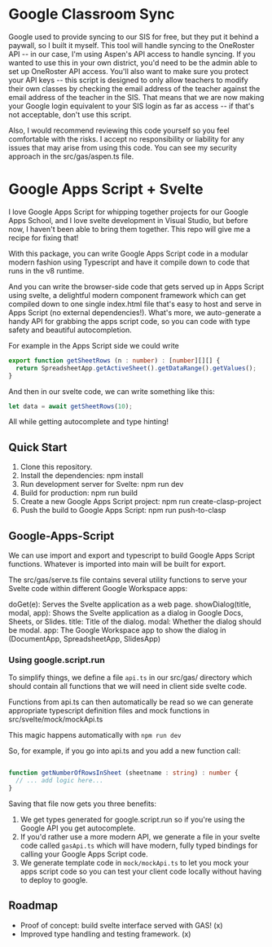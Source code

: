 # Google Classroom Sync

Google used to provide syncing to our SIS for free, but they put it behind a paywall, so I built it myself. This tool will handle syncing to
the OneRoster API -- in our case, I'm using Aspen's API access to handle syncing. If you wanted to use this in your own district, you'd need
to be the admin able to set up OneRoster API access. You'll also want to make sure you protect your API keys -- this script is designed to
only allow teachers to modify their own classes by checking the email address of the teacher against the email address of the teacher in the
SIS. That means that we are now making your Google login equivalent to your SIS login as far as access -- if that's not acceptable, don't use
this script.

Also, I would recommend reviewing this code yourself so you feel comfortable with the risks. I accept no responsibility or liability for any
issues that may arise from using this code. You can see my security approach in the src/gas/aspen.ts file.

# Google Apps Script + Svelte

I love Google Apps Script for whipping together projects for our Google Apps School, and I love svelte development in Visual Studio, but before now, I haven't been able to  bring them together. This repo will give me a recipe for fixing that!

With this package, you can write Google Apps Script code in a modular modern fashion using Typescript and have it compile down to code that runs in the v8 runtime.

And you can write the browser-side code that gets served up in Apps Script using svelte, a delightful modern component framework which can get compiled down to one single index.html file that's easy to host and serve in Apps Script (no external dependencies!). What's more, we auto-generate a handy API for grabbing the apps script code, so you can code with type safety and beautiful autocompletion.

For example in the Apps Script side we could write
```typescript
export function getSheetRows (n : number) : [number][][] {
  return SpreadsheetApp.getActiveSheet().getDataRange().getValues();
}
```

And then in our svelte code, we can write something like this:
```typescript
let data = await getSheetRows(10);
```

All while getting autocomplete and type hinting!

## Quick Start

1. Clone this repository.
1. Install the dependencies: npm install
1. Run development server for Svelte: npm run dev
1. Build for production: npm run build
1. Create a new Google Apps Script project: npm run create-clasp-project
1. Push the build to Google Apps Script: npm run push-to-clasp

## Google-Apps-Script

We can use import and export and typescript to build Google Apps Script functions. Whatever is imported into main will be built for export.

The src/gas/serve.ts file contains several utility functions to serve your Svelte code within different Google Workspace apps:

doGet(e): Serves the Svelte application as a web page.
showDialog(title, modal, app): Shows the Svelte application as a dialog in Google Docs, Sheets, or Slides.
title: Title of the dialog.
modal: Whether the dialog should be modal.
app: The Google Workspace app to show the dialog in (DocumentApp, SpreadsheetApp, SlidesApp)

### Using google.script.run

To simplify things, we define a file `api.ts` in our src/gas/ directory which should contain all
functions that we will need in client side svelte code.

Functions from api.ts can then automatically be read so we can generate appropriate typescript
definition files and mock functions in src/svelte/mock/mockApi.ts

This magic happens automatically with `npm run dev`

So, for example, if you go into api.ts and you add a new function call:

```ts

function getNumberOfRowsInSheet (sheetname : string) : number {
  // ... add logic here...
}
```

Saving that file now gets you three benefits:
1. We get types generated for google.script.run so if you're using the Google API you get autocomplete.
2. If you'd rather use a more modern API, we generate a file in your svelte code called `gasApi.ts` which will have modern, fully typed bindings for calling your Google Apps Script code.
3. We generate template code in `mock/mockApi.ts` to let you mock your apps script code so you can test your client code locally without having to deploy to google.

## Roadmap

- Proof of concept: build svelte interface served with GAS! (x)
- Improved type handling and testing framework. (x)